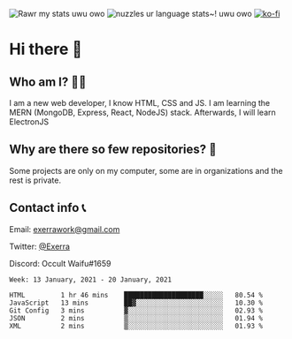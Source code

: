 ![Rawr my stats uwu owo](https://github-readme-stats.vercel.app/api?username=Exerra&show_icons=true&theme=buefy)
![nuzzles ur language stats~! uwu owo](https://github-readme-stats.vercel.app/api/top-langs/?username=Exerra&layout=compact)
[![ko-fi](https://www.ko-fi.com/img/githubbutton_sm.svg)](https://ko-fi.com/X8X130H96)
# Hi there 👋
## Who am I? 🙋‍♀️
I am a new web developer, I know HTML, CSS and JS. I am learning the MERN (MongoDB, Express, React, NodeJS) stack. Afterwards, I will learn ElectronJS
## Why are there so few repositories? 🤔
Some projects are only on my computer, some are in organizations and the rest is private.
## Contact info 📞
Email: [exerrawork@gmail.com](mailto:exerrawork@gmail.com)

Twitter: [@Exerra](https://twitter.com/exerra)

Discord: Occult Waifu#1659

<!--START_SECTION:waka-->
```text
Week: 13 January, 2021 - 20 January, 2021

HTML         1 hr 46 mins    ████████████████████░░░░░   80.54 % 
JavaScript   13 mins         ██▓░░░░░░░░░░░░░░░░░░░░░░   10.30 % 
Git Config   3 mins          ▓░░░░░░░░░░░░░░░░░░░░░░░░   02.93 % 
JSON         2 mins          ▒░░░░░░░░░░░░░░░░░░░░░░░░   01.94 % 
XML          2 mins          ▒░░░░░░░░░░░░░░░░░░░░░░░░   01.93 % 
```
<!--END_SECTION:waka-->
